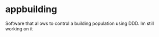 # appbuilding
Software that allows to control a building population using DDD.
Im still working on it
